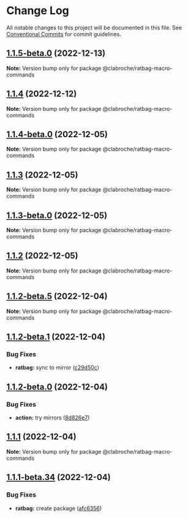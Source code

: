 # Change Log

All notable changes to this project will be documented in this file.
See [Conventional Commits](https://conventionalcommits.org) for commit guidelines.

## [1.1.5-beta.0](https://github.com/clabroche/monorepo/compare/v1.1.2-beta.11...v1.1.5-beta.0) (2022-12-13)

**Note:** Version bump only for package @clabroche/ratbag-macro-commands

## [1.1.4](https://github.com/clabroche/monorepo/compare/v1.1.4-beta.5...v1.1.4) (2022-12-12)

**Note:** Version bump only for package @clabroche/ratbag-macro-commands

## [1.1.4-beta.0](https://github.com/clabroche/monorepo/compare/v1.1.3...v1.1.4-beta.0) (2022-12-05)

**Note:** Version bump only for package @clabroche/ratbag-macro-commands

## [1.1.3](https://github.com/clabroche/monorepo/compare/v1.1.3-beta.0...v1.1.3) (2022-12-05)

**Note:** Version bump only for package @clabroche/ratbag-macro-commands

## [1.1.3-beta.0](https://github.com/clabroche/monorepo/compare/v1.1.2...v1.1.3-beta.0) (2022-12-05)

**Note:** Version bump only for package @clabroche/ratbag-macro-commands

## [1.1.2](https://github.com/clabroche/monorepo/compare/v1.1.2-beta.11...v1.1.2) (2022-12-05)

**Note:** Version bump only for package @clabroche/ratbag-macro-commands

## [1.1.2-beta.5](https://github.com/clabroche/monorepo/compare/v1.1.2-beta.4...v1.1.2-beta.5) (2022-12-04)

**Note:** Version bump only for package @clabroche/ratbag-macro-commands

## [1.1.2-beta.1](https://github.com/clabroche/monorepo/compare/v1.1.2-beta.0...v1.1.2-beta.1) (2022-12-04)

### Bug Fixes

* **ratbag:** sync to mirror ([c29d50c](https://github.com/clabroche/monorepo/commit/c29d50c5a4fc9be5a39dee9cad1a2768267a97e4))

## [1.1.2-beta.0](https://github.com/clabroche/monorepo/compare/v1.1.1...v1.1.2-beta.0) (2022-12-04)

### Bug Fixes

* **action:** try mirrors ([8d826e7](https://github.com/clabroche/monorepo/commit/8d826e74a9181637a3a28ce3ec332f7205183252))

## [1.1.1](https://github.com/clabroche/monorepo/compare/v1.1.1-beta.34...v1.1.1) (2022-12-04)

**Note:** Version bump only for package @clabroche/ratbag-macro-commands

## [1.1.1-beta.34](https://github.com/clabroche/monorepo/compare/v1.1.1-beta.33...v1.1.1-beta.34) (2022-12-04)

### Bug Fixes

* **ratbag:** create package ([afc6356](https://github.com/clabroche/monorepo/commit/afc6356747ead44a10980b8657cfb8ad9bd4e61b))
